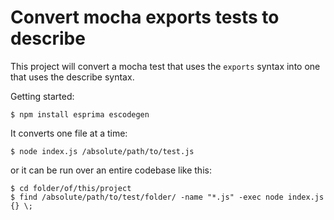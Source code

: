 
# Convert mocha exports tests to describe

This project will convert a mocha test that uses the `exports` syntax into one that uses the describe syntax.

Getting started:
```
$ npm install esprima escodegen
```

It converts one file at a time:
```
$ node index.js /absolute/path/to/test.js
```

or it can be run over an entire codebase like this:
```
$ cd folder/of/this/project
$ find /absolute/path/to/test/folder/ -name "*.js" -exec node index.js {} \;
```
